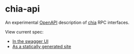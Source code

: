 # chia-api

An experimental [OpenAPI](https://www.openapis.org/) description of [chia](https://github.com/Chia-Network/chia-blockchain) RPC interfaces.


View current spec:
 - [In the swagger UI](https://dkackman.github.io/chia-api/?urls.primaryName=Full%20Node)
 - [As a statically generated site](https://dkackman.github.io/chia-api/static/)
